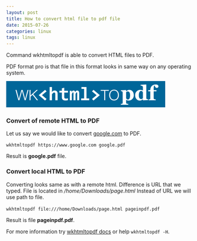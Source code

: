 ```yaml
---
layout: post
title: How to convert html file to pdf file
date: 2015-07-26
categories: linux
tags: linux
---
```


Command wkhtmltopdf is able to convert HTML files to PDF.

PDF format pro is that file in this format looks in same way on any operating system.

![wkhtmltopdf](/assets/icode/wkhtmltopdf.png)

### Convert of remote HTML to PDF

Let us say we would like to convert [google.com](https://google.com) to PDF.

```
wkhtmltopdf https://www.google.com google.pdf
```

Result is **google.pdf** file.


### Convert local HTML to PDF

Converting looks same as with a remote html. Difference is URL that we typed. 
File is located in */home/Downloads/page.html* Instead of URL we will use path to file.

`wkhtmltopdf file:///home/Downloads/page.html pageinpdf.pdf`

Result is file **pageinpdf.pdf**.

For more information try [wkhtmltopdf docs](http://wkhtmltopdf.org/docs.html) or help `wkhtmltopdf -H`.
